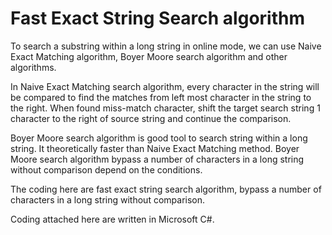 # Fast Exact String Search algorithm

To search a substring within a long string in online mode, we can use Naive Exact Matching algorithm, Boyer Moore search algorithm and other algorithms.

In Naive Exact Matching search algorithm, every character in the string will be compared to find the matches from left most character in the string to the right. When found miss-match character, shift the target search string 1 character to the right of source string and continue the comparison.

Boyer Moore search algorithm is good tool to search string within a long string. It theoretically faster than Naive Exact Matching method. Boyer Moore search algorithm bypass a number of characters in a long string without comparison depend on the conditions.

The coding here are fast exact string search algorithm, bypass a number of characters in a long string without comparison.

Coding attached here are written in Microsoft C#.
